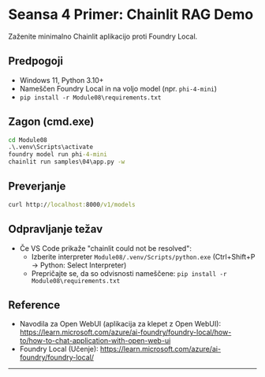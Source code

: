 <!--
CO_OP_TRANSLATOR_METADATA:
{
  "original_hash": "f9e55b8feba71ce09355b66e3a25b6ff",
  "translation_date": "2025-09-23T01:20:25+00:00",
  "source_file": "Module08/samples/04/README.md",
  "language_code": "sl"
}
-->
# Seansa 4 Primer: Chainlit RAG Demo

Zaženite minimalno Chainlit aplikacijo proti Foundry Local.

## Predpogoji
- Windows 11, Python 3.10+
- Nameščen Foundry Local in na voljo model (npr. `phi-4-mini`)
- `pip install -r Module08\requirements.txt`

## Zagon (cmd.exe)
```cmd
cd Module08
.\.venv\Scripts\activate
foundry model run phi-4-mini
chainlit run samples\04\app.py -w
```

## Preverjanje
```cmd
curl http://localhost:8000/v1/models
```

## Odpravljanje težav
- Če VS Code prikaže "chainlit could not be resolved":
	- Izberite interpreter `Module08/.venv/Scripts/python.exe` (Ctrl+Shift+P → Python: Select Interpreter)
	- Prepričajte se, da so odvisnosti nameščene: `pip install -r Module08\requirements.txt`

## Reference
- Navodila za Open WebUI (aplikacija za klepet z Open WebUI): https://learn.microsoft.com/azure/ai-foundry/foundry-local/how-to/how-to-chat-application-with-open-web-ui
- Foundry Local (Učenje): https://learn.microsoft.com/azure/ai-foundry/foundry-local/

---


